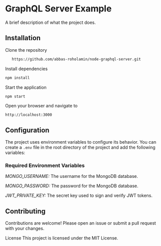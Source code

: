 # GraphQL Server Example

A brief description of what the project does.

## Installation

Clone the repository

```bash
   https://github.com/abbas-roholamin/node-graphql-server.git
```

Install dependencies

```bash
npm install
```

Start the application

```bash
npm start
```

Open your browser and navigate to

`http://localhost:3000`

## Configuration

The project uses environment variables to configure its behavior. You can create a `.env` file in the root directory of the project and add the following variables:

 ### Required Environment Variables

_MONGO_USERNAME:_ The username for the MongoDB database.

_MONGO_PASSWORD:_ The password for the MongoDB database.

_JWT_PRIVATE_KEY:_ The secret key used to sign and verify JWT tokens.

## Contributing

Contributions are welcome! Please open an issue or submit a pull request with your changes.

License
This project is licensed under the MIT License.
